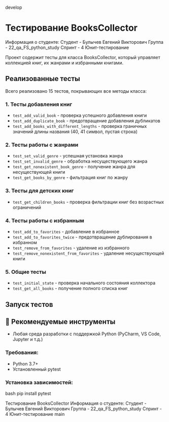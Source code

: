 develop
# Тестирование BooksCollector
Информация о студенте:
Студент - Булычев Евгений Викторович
Группа - 22_qa_FS_python_study
Спринт - 4 Юнит-тестирование

Проект содержит тесты для класса BooksCollector, который управляет коллекцией книг, их жанрами и избранными книгами.

## Реализованные тесты

Всего реализовано 15 тестов, покрывающих все методы класса:

### 1. Тесты добавления книг
- `test_add_valid_book` - проверка успешного добавления книги
- `test_add_duplicate_book` - предотвращение добавления дубликатов
- `test_add_books_with_different_lengths` - проверка граничных значений длины названия (40, 41 символ, пустая строка)

### 2. Тесты работы с жанрами
- `test_set_valid_genre` - успешная установка жанра
- `test_set_invalid_genre` - обработка несуществующего жанра
- `test_get_nonexistent_book_genre` - получение жанра для несуществующей книги
- `test_get_books_by_genre` - фильтрация книг по жанру

### 3. Тесты для детских книг
- `test_get_children_books` - проверка фильтрации книг без возрастных ограничений

### 4. Тесты работы с избранным
- `test_add_to_favorites` - добавление в избранное
- `test_add_to_favorites_twice` - предотвращение дублирования в избранном
- `test_remove_from_favorites` - удаление из избранного
- `test_remove_nonexistent_from_favorites` - удаление несуществующей книги

### 5. Общие тесты
- `test_initial_state` - проверка начального состояния коллектора
- `test_get_all_books` - получение полного списка книг

## Запуск тестов
## 🔧 Рекомендуемые инструменты
- Любая среда разработки с поддержкой Python (PyCharm, VS Code, Jupyter и т.д.)
### Требования:
- Python 3.7+
- Установленный pytest

### Установка зависимостей:
bash
pip install pytest

Тестирование BooksCollector
Информация о студенте: Студент - Булычев Евгений Викторович Группа - 22_qa_FS_python_study Спринт - 4 Юнит-тестирование
 main
